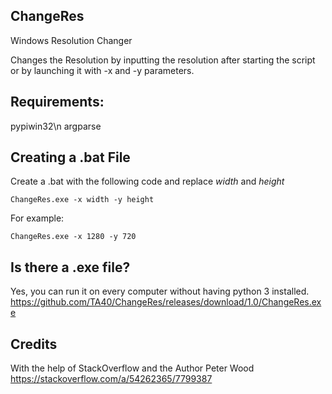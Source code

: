 ## ChangeRes
Windows Resolution Changer

Changes the Resolution by inputting the resolution after starting the script or by launching it with -x and -y parameters.

## Requirements:
pypiwin32\n
argparse

## Creating a .bat File
Create a .bat with the following code and replace *width* and *height*
```
ChangeRes.exe -x width -y height
```
For example:
```
ChangeRes.exe -x 1280 -y 720
```

## Is there a .exe file?
Yes, you can run it on every computer without having python 3 installed.
https://github.com/TA40/ChangeRes/releases/download/1.0/ChangeRes.exe

## Credits
With the help of StackOverflow and the Author Peter Wood
https://stackoverflow.com/a/54262365/7799387
